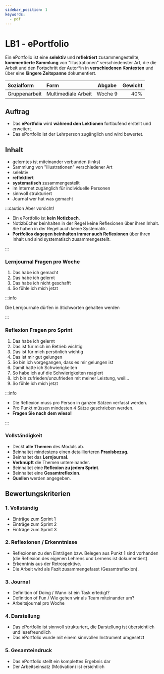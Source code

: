 ```yaml
---
sidebar_position: 1
keywords:
  - pdf
---
```


# LB1 - ePortfolio

Ein ePortfolio ist eine **selektiv** und **reflektiert** zusammengestellte,
**kommentierte Sammlung** von "Illustrationen" verschiedenster Art, die die
Arbeit und den Fortschritt der Autor\*in in **verschiedenen Kontexten** und über
eine **längere Zeitspanne** dokumentiert.

| Sozialform    | Form                | Abgabe  | Gewicht |
| :------------ | :------------------ | :-----: | ------: |
| Gruppenarbeit | Multimediale Arbeit | Woche 9 |     40% |

## Auftrag

- Das **ePortfolio** wird **während den Lektionen** fortlaufend erstellt und
  erweitert.
- Das ePortfolio ist der Lehrperson zugänglich und wird bewertet.

## Inhalt

- gelerntes ist miteinander verbunden (links)
- Sammlung von "Illustrationen" verschiedener Art
- selektiv
- **reflektiert**
- **systematisch** zusammengestellt
- im Internet zugänglich für individuelle Personen
- sinnvoll strukturiert
- Journal wer hat was gemacht

:::caution Aber vorsicht!

- Ein ePortfolio ist **kein Notizbuch**.
- Notizbücher beinhalten in der Regel keine Reflexionen über ihren Inhalt. Sie
  haben in der Regel auch keine Systematik.
- **Portfolios dagegen beinhalten immer auch Reflexionen** über ihren Inhalt und
  sind systematisch zusammengestellt.

:::

### Lernjournal Fragen pro Woche

1. Das habe ich gemacht
2. Das habe ich gelernt
3. Das habe ich nicht geschafft
4. So fühle ich mich jetzt

:::info

Die Lernjournale dürfen in Stichworten gehalten werden

:::

### Reflexion Fragen pro Sprint

1. Das habe ich gelernt
2. Das ist für mich im Betrieb wichtig
3. Das ist für mich persönlich wichtig
4. Das ist mir gut gelungen
5. So bin ich vorgegangen, dass es mir gelungen ist
6. Damit hatte ich Schwierigkeiten
7. So habe ich auf die Schwierigkeiten reagiert
8. Ich bin zufrieden/unzufrieden mit meiner Leistung, weil...
9. So fühle ich mich jetzt

:::info

- Die Reflexion muss pro Person in ganzen Sätzen verfasst werden.
- Pro Punkt müssen mindesten 4 Sätze geschrieben werden.
- **Fragen Sie nach dem wieso!**

:::

### Vollständigkeit

- Deckt **alle Themen** des Moduls ab.
- Beinhaltet mindestens einen detaillierteren **Praxisbezug**.
- Beinhaltet das **Lernjournal**.
- **Verknüpft** die Themen untereinander.
- Beinhaltet eine **Reflexion zu jedem Sprint**.
- Beinhaltet eine **Gesamtreflexion**.
- **Quellen** werden angegeben.

## Bewertungskriterien

### 1. Vollständig

- Einträge zum Sprint 1
- Einträge zum Sprint 2
- Einträge zum Sprint 3

### 2. Reflexionen / Erkenntnisse

- Reflexionen zu den Einträgen bzw. Belegen aus Punkt 1 sind vorhanden (die
  Reflexion des eigenen Lehrens und Lernens ist dokumentiert).
- Erkenntnis aus der Retrospektive.
- Die Arbeit wird als Fazit zusammengefasst (Gesamtreflexion).

### 3. Journal

- Definition of Doing / Wann ist ein Task erledigt?
- Definition of Fun / Wie gehen wir als Team miteinander um?
- Arbeitsjournal pro Woche

### 4. Darstellung

- Das ePortfolio ist sinnvoll strukturiert, die Darstellung ist übersichtlich
  und lesefreundlich
- Das ePortfolio wurde mit einem sinnvollen Instrument umgesetzt

### 5. Gesamteindruck

- Das ePortfolio stellt ein komplettes Ergebnis dar
- Der Arbeitseinsatz (Motivation) ist ersichtlich
